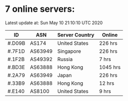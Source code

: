 # 7 online servers:

Latest update at: Sun May 10 21:10:10 UTC 2020

| ID | ASN | Server Country | Online |
| -- | --- | -------------- | ------ |
| #.D09B | AS174 | United States | 226 hrs |
| #.7F1D | AS63949 | Singapore | 226 hrs |
| #.1F2B | AS49392 | Russia | 7 hrs |
| #.BD3E | AS63888 | Hong Kong | 1045 hrs |
| #.2A79 | AS63949 | Japan | 226 hrs |
| #.33B9 | AS63888 | Hong Kong | 12 hrs |
| #.E140 | AS8100 | United States | 9 hrs |

